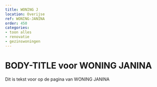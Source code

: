 ```yaml
---
title: WONING J
location: Overijse
ref: WONING-JANINA
order: 450
categories:
- toon alles
- renovatie
- gezinswoningen
---
```

# BODY-TITLE voor WONING JANINA

Dit is tekst voor op de pagina van WONING JANINA